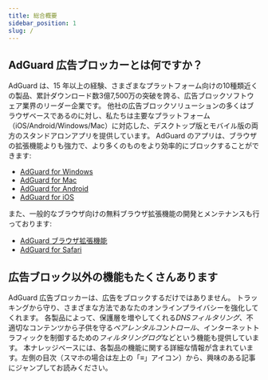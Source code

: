 ```yaml
---
title: 総合概要
sidebar_position: 1
slug: /
---
```


## AdGuard 広告ブロッカーとは何ですか？

AdGuard は、15 年以上の経験、さまざまなプラットフォーム向けの10種類近くの製品、累計ダウンロード数3億7,500万の突破を誇る、広告ブロックソフトウェア業界のリーダー企業です。 他社の広告ブロックソリューションの多くはブラウザベースであるのに対し、私たちは主要なプラットフォーム（iOS/Android/Windows/Mac）に対応した、デスクトップ版とモバイル版の両方のスタンドアロンアプリを提供しています。 AdGuard のアプリは、ブラウザの拡張機能よりも強力で、より多くのものをより効率的にブロックすることができます:

- [AdGuard for Windows](/adguard-for-windows/features/home-screen)
- [AdGuard for Mac](/adguard-for-mac/features/main)
- [AdGuard for Android](/adguard-for-android/features/protection/ad-blocking)
- [AdGuard for iOS](/adguard-for-ios/features/safari-protection)

また、一般的なブラウザ向けの無料ブラウザ拡張機能の開発とメンテナンスも行っております:

- [AdGuard ブラウザ拡張機能](/adguard-browser-extension/features/filters)
- [AdGuard for Safari](/adguard-for-safari/features/general)

## 広告ブロック以外の機能もたくさんあります

AdGuard 広告ブロッカーは、広告をブロックするだけではありません。 トラッキングから守り、さまざまな方法であなたのオンラインプライバシーを強化してくれます。 各製品によって、保護層を増やしてくれる*DNSフィルタリング*、不適切なコンテンツから子供を守る*ペアレンタルコントロール*、インターネットトラフィックを制御するための*フィルタリングログ*などという機能も提供しています。 本ナレッジベースには、各製品の機能に関する詳細な情報が含まれています。左側の目次（スマホの場合は左上の「≡」アイコン）から、興味のある記事にジャンプしてお読みください。
